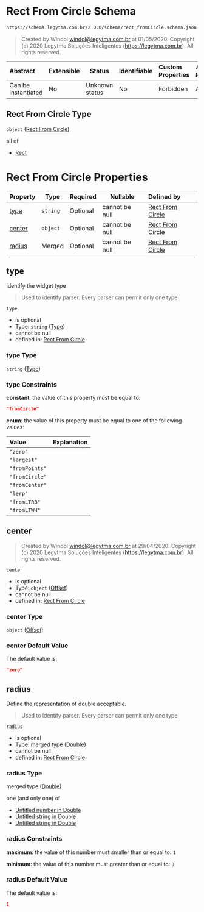 # Rect From Circle Schema

```txt
https://schema.legytma.com.br/2.0.0/schema/rect_fromCircle.schema.json
```




> Created by Windol [windol@legytma.com.br](mailto:windol@legytma.com.br) at 01/05/2020.
> Copyright (c) 2020 Legytma Soluções Inteligentes (<https://legytma.com.br>). All rights reserved.
>

| Abstract            | Extensible | Status         | Identifiable | Custom Properties | Additional Properties | Access Restrictions | Defined In                                                                                  |
| :------------------ | ---------- | -------------- | ------------ | :---------------- | --------------------- | ------------------- | ------------------------------------------------------------------------------------------- |
| Can be instantiated | No         | Unknown status | No           | Forbidden         | Allowed               | none                | [rect_fromCircle.schema.json](../schema/rect_fromCircle.schema.json) |

## Rect From Circle Type

`object` ([Rect From Circle](rect_fromcircle.md))

all of

-   [Rect](decoration_image-properties-rect.md)

# Rect From Circle Properties

| Property          | Type     | Required | Nullable       | Defined by                                                                                                                                     |
| :---------------- | -------- | -------- | -------------- | :--------------------------------------------------------------------------------------------------------------------------------------------- |
| [type](#type)     | `string` | Optional | cannot be null | [Rect From Circle](widget-definitions-type.md)  |
| [center](#center) | `object` | Optional | cannot be null | [Rect From Circle](box_shadow-properties-offset.md)    |
| [radius](#radius) | Merged   | Optional | cannot be null | [Rect From Circle](app_bar_theme-properties-double.md) |

## type

Identify the widget type


> Used to identify parser. Every parser can permit only one type
>

`type`

-   is optional
-   Type: `string` ([Type](widget-definitions-type.md))
-   cannot be null
-   defined in: [Rect From Circle](widget-definitions-type.md)

### type Type

`string` ([Type](widget-definitions-type.md))

### type Constraints

**constant**: the value of this property must be equal to:

```json
"fromCircle"
```

**enum**: the value of this property must be equal to one of the following values:

| Value          | Explanation |
| :------------- | ----------- |
| `"zero"`       |             |
| `"largest"`    |             |
| `"fromPoints"` |             |
| `"fromCircle"` |             |
| `"fromCenter"` |             |
| `"lerp"`       |             |
| `"fromLTRB"`   |             |
| `"fromLTWH"`   |             |

## center




> Created by Windol [windol@legytma.com.br](mailto:windol@legytma.com.br) at 29/04/2020.
> Copyright (c) 2020 Legytma Soluções Inteligentes (<https://legytma.com.br>). All rights reserved.
>

`center`

-   is optional
-   Type: `object` ([Offset](box_shadow-properties-offset.md))
-   cannot be null
-   defined in: [Rect From Circle](box_shadow-properties-offset.md)

### center Type

`object` ([Offset](box_shadow-properties-offset.md))

### center Default Value

The default value is:

```json
"zero"
```

## radius

Define the representation of double acceptable.


> Used to identify parser. Every parser can permit only one type
>

`radius`

-   is optional
-   Type: merged type ([Double](app_bar_theme-properties-double.md))
-   cannot be null
-   defined in: [Rect From Circle](app_bar_theme-properties-double.md)

### radius Type

merged type ([Double](app_bar_theme-properties-double.md))

one (and only one) of

-   [Untitled number in Double](double-definitions-doublenumber.md)
-   [Untitled string in Double](double-definitions-doublestring.md)
-   [Untitled string in Double](double-definitions-doubleenum.md)

### radius Constraints

**maximum**: the value of this number must smaller than or equal to: `1`

**minimum**: the value of this number must greater than or equal to: `0`

### radius Default Value

The default value is:

```json
1
```
